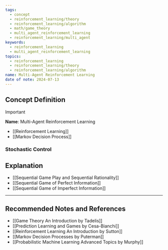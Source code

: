 ```yaml
---
tags:
  - concept
  - reinforcement_learning/theory
  - reinforcement_learning/algorithm
  - math/game_theory
  - multi_agent_reinforcement_learning
  - reinforcement_learning/multi_agent
keywords:
  - reinforcement_learning
  - multi_agent_reinforcement_learning
topics:
  - reinforcement_learning
  - reinforcement_learning/theory
  - reinforcement_learning/algorithm
name: Multi-Agent Reinforcement Learning
date of note: 2024-07-13
---
```


## Concept Definition

>[!important]
>**Name**: Multi-Agent Reinforcement Learning



- [[Reinforcement Learning]]
- [[Markov Decision Process]]

### Stochastic Control




## Explanation

- [[Sequential Game Play and Sequential Rationality]]
- [[Sequential Game of Perfect Information]]
- [[Sequential Game of Imperfect Information]]







-----------
##  Recommended Notes and References






- [[Game Theory An Introduction by Tadelis]]
- [[Prediction Learning and Games by Cesa-Bianchi]]
- [[Reinforcement Learning An Introduction by Sutton]]
- [[Markov Decision Processes by Puterman]]
- [[Probabilistic Machine Learning Advanced Topics by Murphy]]